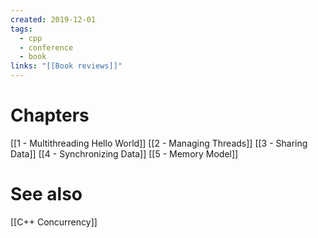 ```yaml
---
created: 2019-12-01
tags:
  - cpp
  - conference
  - book
links: "[[Book reviews]]"
---
```

# Chapters
[[1 - Multithreading Hello World]]
[[2 - Managing Threads]]
[[3 - Sharing Data]]
[[4 - Synchronizing Data]]
[[5 - Memory Model]]

# See also
[[C++ Concurrency]]



